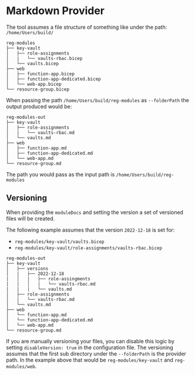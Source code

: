 # Markdown Provider

The tool assumes a file structure of something like under the path:
`/home/Users/build/`

```
reg-modules
├── key-vault
│   ├── role-assignments
│   |   └── vaults-rbac.bicep
│   └── vaults.bicep
├── web
│   ├── function-app.bicep
│   ├── function-app-dedicated.bicep
│   └── web-app.bicep
└── resource-group.bicep
```

When passing the path `/home/Users/build/reg-modules` as `--folderPath` the output produced would be:

```
reg-modules-out
├── key-vault
│   ├── role-assignments
│   |   └── vaults-rbac.md
│   └── vaults.md
├── web
│   ├── function-app.md
│   ├── function-app-dedicated.md
│   └── web-app.md
└── resource-group.md
```

The path you would pass as the input path is `/home/Users/build/reg-modules`

## Versioning

When providing the `moduleDocs` and setting the version a set of versioned files will be created.

The following example assumes that the version `2022-12-18` is set for:

- `reg-modules/key-vault/vaults.bicep`
- `reg-modules/key-vault/role-assignments/vaults-rbac.bicep`

```
reg-modules-out
├── key-vault
│   ├── versions
│   |   ├── 2022-12-18
|   │   |   ├── role-assingments
|   |   │   |   └── vaults-rbac.md
|   |   |   └── vaults.md
│   ├── role-assignments
│   |   └── vaults-rbac.md
│   └── vaults.md
├── web
│   └── function-app.md
│   └── function-app-dedicated.md
│   └── web-app.md
└── resource-group.md
```

If you are manually versioning your files, you can disable this logic by setting `disableVersion: true` in the configuration file. The versioning assumes that the first sub directory under the `--folderPath` is the provider path. In the example above that would be `reg-modules/key-vault` and `reg-modules/web`.
